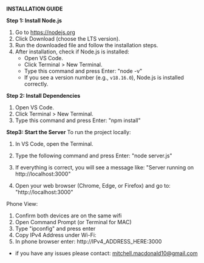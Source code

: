 **INSTALLATION GUIDE**

**Step 1: Install Node.js**
1. Go to https://nodejs.org
2. Click Download (choose the LTS version).  
3. Run the downloaded file and follow the installation steps.  
4. After installation, check if Node.js is installed:  
   - Open VS Code.  
   - Click Terminal > New Terminal.
   - Type this command and press Enter:
       "node -v"
   - If you see a version number (e.g., `v18.16.0`), Node.js is installed correctly.  


**Step 2: Install Dependencies**
1. Open VS Code.  
2. Click Terminal > New Terminal.  
3. Type this command and press Enter:
   "npm install"


**Step3: Start the Server**
To run the project locally:  
1. In VS Code, open the Terminal.  
2. Type the following command and press Enter:
   "node server.js"
   
4. If everything is correct, you will see a message like:
   "Server running on http://localhost:3000"
   
6. Open your web browser (Chrome, Edge, or Firefox) and go to:  
   "http://localhost:3000"

Phone View: 
  1. Confirm both devices are on the same wifi
  2. Open Command Prompt (or Terminal for MAC)
  3. Type "ipconfig" and press enter
  4. Copy IPv4 Address under Wi-Fi:
  5. In phone browser enter: http://IPv4_ADDRESS_HERE:3000


- if you have any issues please contact: mitchell.macdonald10@gmail.com



